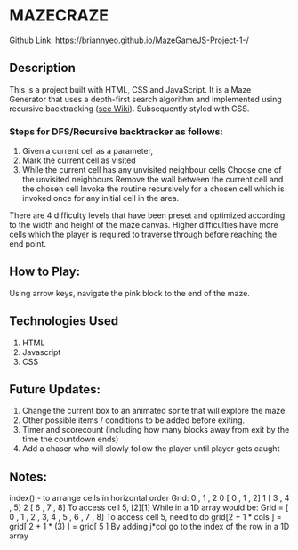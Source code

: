 # MAZECRAZE

Github Link: https://briannyeo.github.io/MazeGameJS-Project-1-/
## Description
This is a project built with HTML, CSS and JavaScript. It is a Maze Generator that uses a depth-first search algorithm and implemented using recursive backtracking ([see Wiki](https://en.wikipedia.org/wiki/Maze_generation_algorithm)). Subsequently styled with CSS.



### Steps for DFS/Recursive backtracker as follows: 
1. Given a current cell as a parameter,
2. Mark the current cell as visited
3. While the current cell has any unvisited neighbour cells
        Choose one of the unvisited neighbours
        Remove the wall between the current cell and the chosen cell
        Invoke the routine recursively for a chosen cell
        which is invoked once for any initial cell in the area.

There are 4 difficulty levels that have been preset and optimized according to the width and height of the maze canvas. Higher difficulties have more cells which the player is required to traverse through before reaching the end point. 



## How to Play: 
Using arrow keys, navigate the pink block to the end of the maze. 



## Technologies Used
1. HTML
2. Javascript
3. CSS



## Future Updates:

1. Change the current box to an animated sprite that will explore the maze
2. Other possible items / conditions to be added before exiting. 
3. Timer and scorecount (including how many blocks away from exit by the time the countdown ends)
4. Add a chaser who will slowly follow the player until player gets caught




## Notes: 

index() - to arrange cells in horizontal order
Grid:
    0 , 1 , 2
0 [ 0 , 1 , 2]
1 [ 3 , 4 , 5]
2 [ 6 , 7 , 8]
To access cell 5, [2][1]
While in a 1D array would be:
Grid = [ 0 , 1 , 2 , 3, 4 , 5 , 6 , 7 , 8]
To access cell 5, need to do grid[2 + 1 * cols ] = grid[ 2 + 1 * (3) ] = grid[ 5 ]
By adding j*col go to the index of the row in a 1D array
